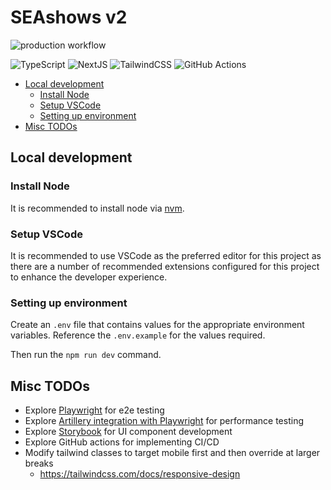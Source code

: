 <!-- omit in toc -->
# SEAshows v2

![production workflow](https://github.com/cangkevin/seashows-v2/actions/workflows/production.yml/badge.svg?branch=main)

![TypeScript](https://img.shields.io/badge/typescript-%23007ACC.svg?style=for-the-badge&logo=typescript&logoColor=white)
![NextJS](https://img.shields.io/badge/Next-black?style=for-the-badge&logo=next.js&logoColor=white)
![TailwindCSS](https://img.shields.io/badge/tailwindcss-%2338B2AC.svg?style=for-the-badge&logo=tailwind-css&logoColor=white)
![GitHub Actions](https://img.shields.io/badge/github%20actions-%232671E5.svg?style=for-the-badge&logo=githubactions&logoColor=white)

- [Local development](#local-development)
  - [Install Node](#install-node)
  - [Setup VSCode](#setup-vscode)
  - [Setting up environment](#setting-up-environment)
- [Misc TODOs](#misc-todos)

## Local development

### Install Node

It is recommended to install node via [nvm](https://github.com/nvm-sh/nvm).

### Setup VSCode

It is recommended to use VSCode as the preferred editor for this project as there are a number of recommended extensions configured for this project to enhance the developer experience.

### Setting up environment

Create an `.env` file that contains values for the appropriate environment variables. Reference the `.env.example` for the values required.

Then run the `npm run dev` command.

## Misc TODOs

- Explore [Playwright](https://playwright.dev/) for e2e testing
- Explore [Artillery integration with Playwright](https://www.artillery.io/docs/reference/engines/playwright) for performance testing
- Explore [Storybook](https://storybook.js.org/)
 for UI component development
- Explore GitHub actions
 for implementing CI/CD
- Modify tailwind classes to target mobile first and then override at larger breaks
  - <https://tailwindcss.com/docs/responsive-design>
